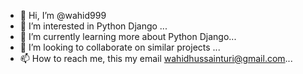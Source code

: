 - 👋 Hi, I’m @wahid999
- 👀 I’m interested in Python Django ...
- 🌱 I’m currently learning more about Python Django...
- 💞️ I’m looking to collaborate on similar projects ...
- 📫 How to reach me, this my email wahidhussainturi@gmail.com...

<!---
wahid999/wahid999 is a ✨ special ✨ repository because its `README.md` (this file) appears on your GitHub profile.
You can click the Preview link to take a look at your changes.
--->
